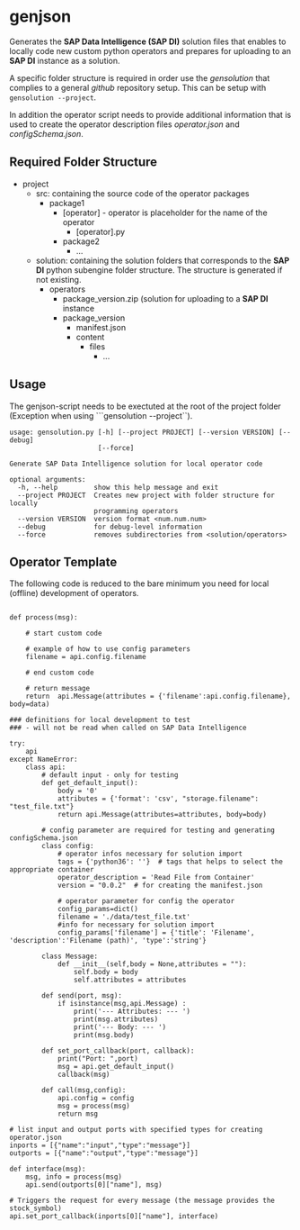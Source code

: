 # genjson
Generates the **SAP Data Intelligence (SAP DI)** solution files that enables to locally code new custom python operators and prepares for uploading to an **SAP DI** instance as a solution. 

A specific folder structure is required in order use the *gensolution* that complies to a general *github* repository setup. This can be setup with ```gensolution --project```.

In addition the operator script needs to provide additional information that is used to create the operator description files *operator.json* and *configSchema.json*. 

## Required Folder Structure

* project
	* src: containing the source code of the operator packages
		* package1
			* \[operator\] - operator is placeholder for the name of the operator
				* \[operator\].py 
			* package2
				* ... 	 
	* solution: containing the solution folders that corresponds to the **SAP DI** python subengine folder structure. The structure is generated if not existing. 
		* operators 
			* package_version.zip (solution for uploading to a **SAP DI** instance
			* package_version 
				* manifest.json 	 
				* content 
					* files 
						* ...



## Usage
The genjson-script needs to be exectuted at the root of the project folder (Exception when using ```gensolution --project``). 

```
usage: gensolution.py [-h] [--project PROJECT] [--version VERSION] [--debug]
                      [--force]

Generate SAP Data Intelligence solution for local operator code

optional arguments:
  -h, --help         show this help message and exit
  --project PROJECT  Creates new project with folder structure for locally
                     programming operators
  --version VERSION  version format <num.num.num>
  --debug            for debug-level information
  --force            removes subdirectories from <solution/operators>

```
  

## Operator Template

The following code is reduced to the bare minimum you need for local (offline) development of operators. 

```

def process(msg):

    # start custom code
    
    # example of how to use config parameters
    filename = api.config.filename

    # end custom code

    # return message
    return  api.Message(attributes = {'filename':api.config.filename}, body=data)

### definitions for local development to test 
### - will not be read when called on SAP Data Intelligence

try:
    api
except NameError:
    class api:
        # default input - only for testing
        def get_default_input():
            body = '0'
            attributes = {'format': 'csv', "storage.filename": "test_file.txt"}
            return api.Message(attributes=attributes, body=body)

        # config parameter are required for testing and generating configSchema.json
        class config:
            # operator infos necessary for solution import
            tags = {'python36': ''}  # tags that helps to select the appropriate container
            operator_description = 'Read File from Container'
            version = "0.0.2"  # for creating the manifest.json

            # operator parameter for config the operator
            config_params=dict()
            filename = './data/test_file.txt'
            #info for necessary for solution import
            config_params['filename'] = {'title': 'Filename', 'description':'Filename (path)', 'type':'string'}

        class Message:
            def __init__(self,body = None,attributes = ""):
                self.body = body
                self.attributes = attributes

        def send(port, msg):
            if isinstance(msg,api.Message) :
                print('--- Attributes: --- ')
                print(msg.attributes)
                print('--- Body: --- ')
                print(msg.body)

        def set_port_callback(port, callback):
            print("Port: ",port)
            msg = api.get_default_input()
            callback(msg)

        def call(msg,config):
            api.config = config
            msg = process(msg)
            return msg

# list input and output ports with specified types for creating operator.json
inports = [{"name":"input","type":"message"}]
outports = [{"name":"output","type":"message"}]

def interface(msg):
    msg, info = process(msg)
    api.send(outports[0]["name"], msg)

# Triggers the request for every message (the message provides the stock_symbol)
api.set_port_callback(inports[0]["name"], interface)

```

